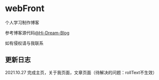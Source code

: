 # webFront

个人学习制作博客

参考博客源代码[@Hi-Dream-Blog](https://github.com/dateolive/Hi-Dream-Blog)

如有侵权请与我联系

## 更新日志
2021.10.27 完成主页，关于我页面，文章页面（待解决的问题：rollText不生效）